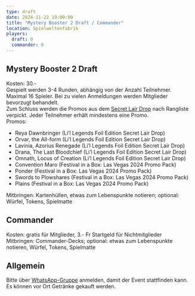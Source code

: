 ```yaml
---
type: draft
date: 2024-11-22 19:00:00
title: "Mystery Booster 2 Draft / Commander"
location: Spielweltenfabrik
players:
  draft: 0
  commander: 0
---
```

## Mystery Booster 2 Draft
Kosten: 30.- \
Gespielt werden 3-4 Runden, abhängig von der Anzahl Teilnehmer. \
Maximal 16 Spieler. Bei zu vielen Anmeldungen werden Mitglieder bevorzugt behandelt. \
Zum Schluss werden die Promos aus dem [Secret Lair Drop](https://secretlair.wizards.com/us/en/product/1016799/festival-in-a-box-las-vegas-2024) nach Rangliste verpickt.
Jeder Teilnehmer erhält mindestens eine Promo. \
Promos:
- Reya Dawnbringer (Li’l Legends Foil Edition Secret Lair Drop)
- Orvar, the All-form (Li’l Legends Foil Edition Secret Lair Drop)
- Lavinia, Azorius Renegade (Li’l Legends Foil Edition Secret Lair Drop)
- Drana, The Last Bloodchief (Li’l Legends Foil Edition Secret Lair Drop)
- Omnath, Locus of Creation (Li’l Legends Foil Edition Secret Lair Drop)
- Convention Maro (Festival in a Box: Las Vegas 2024 Promo Pack)
- Ponder (Festival in a Box: Las Vegas 2024 Promo Pack)
- Swords to Plowshares (Festival in a Box: Las Vegas 2024 Promo Pack)
- Plains (Festival in a Box: Las Vegas 2024 Promo Pack)

Mitbringen: Kartenhüllen, etwas zum Lebenspunkte notieren; optional: Würfel, Tokens, Spielmatte

## Commander
Kosten: gratis für Mitglieder, 3.- Fr Startgeld für Nichtmitglieder \
Mitbringen: Commander-Decks; optional: etwas zum Lebenspunkte notieren, Würfel, Tokens, Spielmatte

## Allgemein
Bitte über [WhatsApp-Gruppe](https://chat.whatsapp.com/HQ7IINFrZB63esDNRqsIUw) anmelden, damit der Event stattfinden kann. \
Es können vor Ort Getränke gekauft werden.
